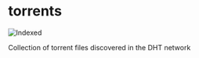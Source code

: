 torrents 
========
![Indexed](https://img.shields.io/badge/indexed-25268-blue)

Collection of torrent files discovered in the DHT network
